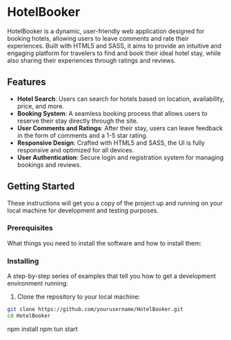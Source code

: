 # HotelBooker

HotelBooker is a dynamic, user-friendly web application designed for booking hotels, allowing users to leave comments and rate their experiences. Built with HTML5 and SASS, it aims to provide an intuitive and engaging platform for travelers to find and book their ideal hotel stay, while also sharing their experiences through ratings and reviews.

## Features

-   **Hotel Search**: Users can search for hotels based on location, availability, price, and more.
-   **Booking System**: A seamless booking process that allows users to reserve their stay directly through the site.
-   **User Comments and Ratings**: After their stay, users can leave feedback in the form of comments and a 1-5 star rating.
-   **Responsive Design**: Crafted with HTML5 and SASS, the UI is fully responsive and optimized for all devices.
-   **User Authentication**: Secure login and registration system for managing bookings and reviews.

## Getting Started

These instructions will get you a copy of the project up and running on your local machine for development and testing purposes.

### Prerequisites

What things you need to install the software and how to install them:

### Installing

A step-by-step series of examples that tell you how to get a development environment running:

1. Clone the repository to your local machine:

```bash
git clone https://github.com/yourusername/HotelBooker.git
cd HotelBooker


```

npm install
npm tun start
